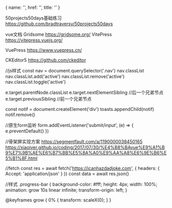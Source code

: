{ name: '', href: '', title: '' }

50projects50days基础练习
https://github.com/bradtraversy/50projects50days

vue文档
  Gridsome 
    https://gridsome.org/
  VitePress
    https://vitepress.vuejs.org/

  VuePress
    https://www.vuepress.cn/


CKEditor5
  https://github.com/ckeditor
  
 

//js样式
const nav = document.querySelector('.nav')
nav.classList
nav.classList.add('active')
nav.classList.remove('active')
nav.classList.toggle('active')

e.target.parentNode.classList
e.target.nextElementSibling  //后一个兄弟节点
e.target.previousSibling     //前一个兄弟节点

const notif = document.createElement('div')
toasts.appendChild(notif)
notif.remove()


//原生form监听
form.addEventListener('submit/input', (e) => {
    e.preventDefault()
})

//骨架屏实现方案
  https://segmentfault.com/a/1190000038450165
  https://xiaoiver.github.io/coding/2017/07/30/%E4%B8%BAvue%E9%A1%B9%E7%9B%AE%E6%B7%BB%E5%8A%A0%E9%AA%A8%E6%9E%B6%E5%B1%8F.html


//fetch
	const res = await fetch('https://icanhazdadjoke.com', {
		headers: { Accept: 'application/json' }
	})
	const data = await res.json()

//样式
.progress-bar {
  background-color: #fff;
  height: 4px;
  width: 100%;
  animation: grow 10s linear infinite;
  transform-origin: left;
}

@keyframes grow {
  0% {
    transform: scaleX(0);
  }
}









